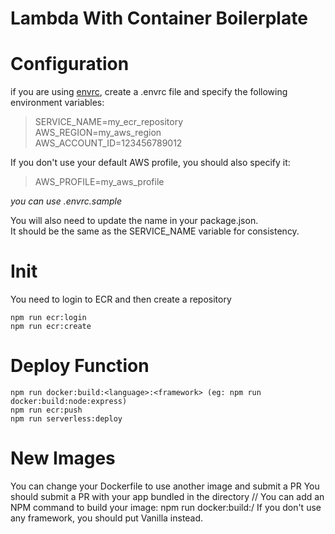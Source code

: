 # Lambda With Container Boilerplate

# Configuration

if you are using [envrc], create a .envrc file and specify the following environment variables:    
> SERVICE_NAME=my_ecr_repository  
> AWS_REGION=my_aws_region   
> AWS_ACCOUNT_ID=123456789012   

If you don't use your default AWS profile, you should also specify it:
> AWS_PROFILE=my_aws_profile

*you can use .envrc.sample*

You will also need to update the name in your package.json.  
It should be the same as the SERVICE_NAME variable for consistency.

# Init

You need to login to ECR and then create a repository

```shell script
npm run ecr:login  
npm run ecr:create
```

# Deploy Function

```shell script
npm run docker:build:<language>:<framework> (eg: npm run docker:build:node:express)
npm run ecr:push
npm run serverless:deploy
```

# New Images

You can change your Dockerfile to use another image and submit a PR
You should submit a PR with your app bundled in the directory <language>/<framework>/
You can add an NPM command to build your image: npm run docker:build:<language>/<framework>
If you don't use any framework, you should put Vanilla instead.

[envrc]: https://direnv.net/
